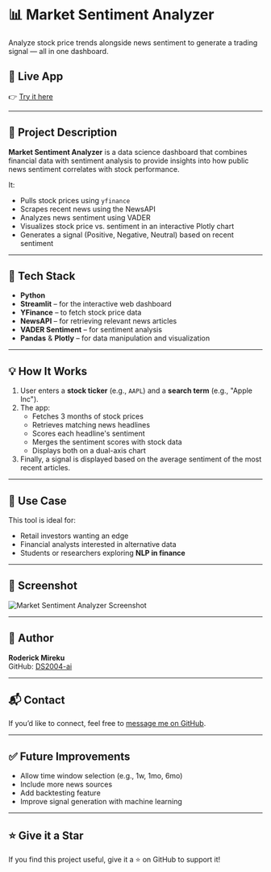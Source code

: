 # 📊 Market Sentiment Analyzer

Analyze stock price trends alongside news sentiment to generate a trading signal — all in one dashboard.

## 🚀 Live App

👉 [Try it here](https://market-sentiment-analyzer.streamlit.app/)

---

## 📌 Project Description

**Market Sentiment Analyzer** is a data science dashboard that combines financial data with sentiment analysis to provide insights into how public news sentiment correlates with stock performance.

It:

- Pulls stock prices using `yfinance`
- Scrapes recent news using the NewsAPI
- Analyzes news sentiment using VADER
- Visualizes stock price vs. sentiment in an interactive Plotly chart
- Generates a signal (Positive, Negative, Neutral) based on recent sentiment

---

## 📂 Tech Stack

- **Python**
- **Streamlit** – for the interactive web dashboard
- **YFinance** – to fetch stock price data
- **NewsAPI** – for retrieving relevant news articles
- **VADER Sentiment** – for sentiment analysis
- **Pandas** & **Plotly** – for data manipulation and visualization

---

## 💡 How It Works

1. User enters a **stock ticker** (e.g., `AAPL`) and a **search term** (e.g., "Apple Inc").
2. The app:
   - Fetches 3 months of stock prices
   - Retrieves matching news headlines
   - Scores each headline's sentiment
   - Merges the sentiment scores with stock data
   - Displays both on a dual-axis chart
3. Finally, a signal is displayed based on the average sentiment of the most recent articles.

---

## 🧠 Use Case

This tool is ideal for:

- Retail investors wanting an edge
- Financial analysts interested in alternative data
- Students or researchers exploring **NLP in finance**

---

## 📸 Screenshot

![Market Sentiment Analyzer Screenshot](https://i.imgur.com/k49U1rG.png)

---

## 👤 Author

**Roderick Mireku**  
GitHub: [DS2004-ai](https://github.com/DS2004-ai)

---

## 📬 Contact

If you’d like to connect, feel free to [message me on GitHub](https://github.com/DS2004-ai).

---

## ✅ Future Improvements

- Allow time window selection (e.g., 1w, 1mo, 6mo)
- Include more news sources
- Add backtesting feature
- Improve signal generation with machine learning

---

## ⭐️ Give it a Star

If you find this project useful, give it a ⭐️ on GitHub to support it!

